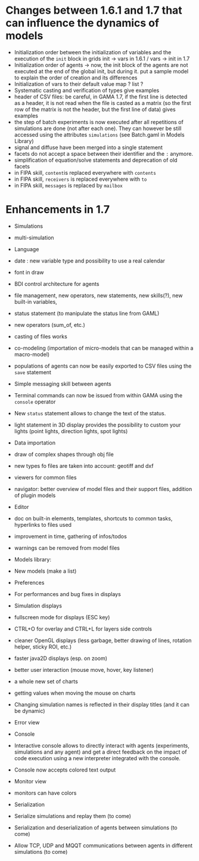 # Changes between 1.6.1 and 1.7 that can influence the dynamics of models

* Initialization order between the initialization of variables and the execution of the `init` block in grids
init -> vars in 1.6.1 / vars -> init in 1.7
* Initialization order of agents -> now, the init block of the agents are not executed at the end of the global init, but during it.
put a sample model to explain the order of creation and its differences
* Initialization of vars to their default value
map ? list ? 
* Systematic casting and verification of types
give examples
* header of CSV files: be careful, in GAMA 1.7, if the first line is detected as a header, it is not read when the file is casted as a matrix (so the first row of the matrix is not the header, but the first line of data)
gives examples
* the step of batch experiments is now executed after all repetitions of simulations are done (not after each one). They can however be still accessed using the attributes `simulations` (see Batch.gaml in Models Library)
* signal and diffuse have been merged into a single statement
* facets do not accept a space between their identifier and the `:` anymore.
* simplification of equation/solve statements and deprecation of old facets
* in FIPA skill, `content`is replaced everywhere with `contents`
* in FIPA skill, `receivers` is replaced everywhere with `to`
* in FIPA skill, `messages` is replaced by `mailbox`

# Enhancements in 1.7

* Simulations
 * multi-simulation

* Language
 * date : new variable type and possibility to use a real calendar
 * font in draw
 * BDI control architecture for agents
 * file management, new operators, new statements, new skills(?), new built-in variables, 
 * status statement (to manipulate the status line from GAML)
 * new operators (sum_of, etc.)
 * casting of files works
 * co-modeling (importation of micro-models that can be managed within a macro-model)
 * populations of agents can now be easily exported to CSV files using the `save` statement 
 * Simple messaging skill between agents  
 * Terminal commands can now be issued from within GAMA using the `console` operator
 * New `status` statement allows to change the text of the status.
 * light statement in 3D display provides the possibility to custom your lights (point lights, direction lights, spot lights)

* Data importation
 * draw of complex shapes through obj file
 * new types fo files are taken into account: geotiff and dxf
 * viewers for common files
 * navigator: better overview of model files and their support files, addition of plugin models 

* Editor
 * doc on built-in elements, templates, shortcuts to common tasks, hyperlinks to files used
 * improvement in time, gathering of infos/todos
 * warnings can be removed from model files


* Models library: 
 * New models (make a list)

* Preferences
 * For performances and bug fixes in displays

* Simulation displays
 * fullscreen mode for displays (ESC key)
 * CTRL+O for overlay and CTRL+L for layers side controls
 * cleaner OpenGL displays (less garbage, better drawing of lines, rotation helper, sticky ROI, etc.)
 * faster java2D displays (esp. on zoom)
 * better user interaction (mouse move, hover, key listener)
 * a whole new set of charts
 * getting values when moving the mouse on charts
 * Changing simulation names is reflected in their display titles (and it can be dynamic)

* Error view

* Console
 * Interactive console allows to directly interact with agents (experiments, simulations and any agent) and get a direct feedback on the impact of code execution using a new interpreter integrated with the console.
 * Console now accepts colored text output 

* Monitor view
 * monitors can have colors

* Serialization
 * Serialize simulations and replay them (to come)
 * Serialization and deserialization of agents between simulations (to come)

* Allow TCP, UDP and MQQT communications between agents in different simulations (to come)